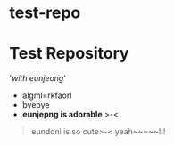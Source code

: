 # test-repo
Test Repository
===============
'*with eunjeong*'

 * algml=rkfaorl
 * byebye
 * **eunjepng is adorable** >-<
 
> eundoni is so cute>-<
> yeah~~~~~!!! 

